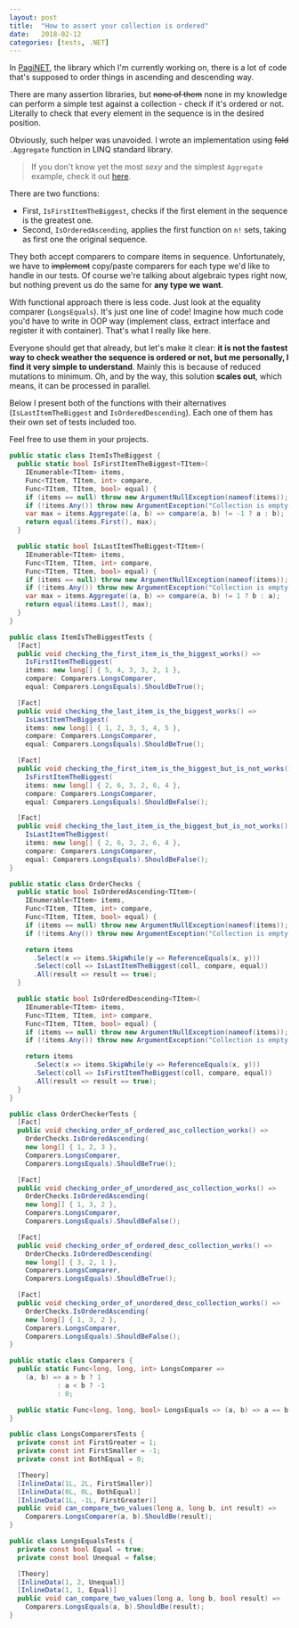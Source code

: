 ```yaml
---
layout: post
title:  "How to assert your collection is ordered"
date:   2018-02-12
categories: [tests, .NET]
---
```


In [PagiNET](), the library which I'm currently working on, there is a lot of code that's supposed to order things in ascending and descending way.

There are many assertion libraries, but ~~none of them~~ none in my knowledge can perform a simple test against a collection - check if it's ordered or not. Literally to check that every element in the sequence is in the desired position.

Obviously, such helper was unavoided. I wrote an implementation using ~~fold~~ `.Aggregate` function in LINQ standard library.

> If you don't know yet the most _sexy_ and the simplest `Aggregate` example, check it out [here](http://izzydev.net/devoweek/2017/12/03/devoweek.html).

There are two functions:

* First, `IsFirstItemTheBiggest`, checks if the first element in the sequence is the greatest one.
* Second, `IsOrderedAscending`, applies the first function on `n!` sets, taking as first one the original sequence.

They both accept comparers to compare items in sequence. Unfortunately, we have to ~~implement~~ copy/paste comparers for each type we'd like to handle in our tests. Of course we're talking about algebraic types right now, but nothing prevent us do the same for **any type we want**.

With functional approach there is less code. Just look at the equality comparer (`LongsEquals`). It's just one line of code! Imagine how much code you'd have to write in OOP way (implement class, extract interface and register it with container). That's what I really like here.

Everyone should get that already, but let's make it clear: **it is not the fastest way to check weather the sequence is ordered or not, but me personally, I find it very simple to understand**. Mainly this is because of reduced mutations to minimum. Oh, and by the way, this solution **scales out**, which means, it can be processed in parallel.

Below I present both of the functions with their alternatives (`IsLastItemTheBiggest` and `IsOrderedDescending`). Each one of them has their own set of tests included too.

Feel free to use them in your projects.

```csharp
public static class ItemIsTheBiggest {
  public static bool IsFirstItemTheBiggest<TItem>(
    IEnumerable<TItem> items,
    Func<TItem, TItem, int> compare,
    Func<TItem, TItem, bool> equal) {
    if (items == null) throw new ArgumentNullException(nameof(items));
    if (!items.Any()) throw new ArgumentException("Collection is empty.");
    var max = items.Aggregate((a, b) => compare(a, b) != -1 ? a : b);
    return equal(items.First(), max);
  }

  public static bool IsLastItemTheBiggest<TItem>(
    IEnumerable<TItem> items,
    Func<TItem, TItem, int> compare,
    Func<TItem, TItem, bool> equal) {
    if (items == null) throw new ArgumentNullException(nameof(items));
    if (!items.Any()) throw new ArgumentException("Collection is empty.");
    var max = items.Aggregate((a, b) => compare(a, b) != 1 ? b : a);
    return equal(items.Last(), max);
  }
}

public class ItemIsTheBiggestTests {
  [Fact] 
  public void checking_the_first_item_is_the_biggest_works() =>
    IsFirstItemTheBiggest(
    items: new long[] { 5, 4, 3, 3, 2, 1 },
    compare: Comparers.LongsComparer,
    equal: Comparers.LongsEquals).ShouldBeTrue();

  [Fact]
  public void checking_the_last_item_is_the_biggest_works() =>
    IsLastItemTheBiggest(
    items: new long[] { 1, 2, 3, 3, 4, 5 },
    compare: Comparers.LongsComparer,
    equal: Comparers.LongsEquals).ShouldBeTrue();

  [Fact]
  public void checking_the_first_item_is_the_biggest_but_is_not_works() =>
    IsFirstItemTheBiggest(
    items: new long[] { 2, 6, 3, 2, 6, 4 },
    compare: Comparers.LongsComparer,
    equal: Comparers.LongsEquals).ShouldBeFalse();

  [Fact]
  public void checking_the_last_item_is_the_biggest_but_is_not_works() =>
    IsLastItemTheBiggest(
    items: new long[] { 2, 6, 3, 2, 6, 4 },
    compare: Comparers.LongsComparer,
    equal: Comparers.LongsEquals).ShouldBeFalse();
}
```

```csharp
public static class OrderChecks {
  public static bool IsOrderedAscending<TItem>(
    IEnumerable<TItem> items,
    Func<TItem, TItem, int> compare,
    Func<TItem, TItem, bool> equal) {
    if (items == null) throw new ArgumentNullException(nameof(items));
    if (!items.Any()) throw new ArgumentException("Collection is empty.");

    return items
      .Select(x => items.SkipWhile(y => ReferenceEquals(x, y)))
      .Select(coll => IsLastItemTheBiggest(coll, compare, equal))
      .All(result => result == true);
  }

  public static bool IsOrderedDescending<TItem>(
    IEnumerable<TItem> items,
    Func<TItem, TItem, int> compare,
    Func<TItem, TItem, bool> equal) {
    if (items == null) throw new ArgumentNullException(nameof(items));
    if (!items.Any()) throw new ArgumentException("Collection is empty.");

    return items
      .Select(x => items.SkipWhile(y => ReferenceEquals(x, y)))
      .Select(coll => IsFirstItemTheBiggest(coll, compare, equal))
      .All(result => result == true);
  }
}

public class OrderCheckerTests {
  [Fact]
  public void checking_order_of_ordered_asc_collection_works() =>
    OrderChecks.IsOrderedAscending(
    new long[] { 1, 2, 3 },
    Comparers.LongsComparer,
    Comparers.LongsEquals).ShouldBeTrue();

  [Fact]
  public void checking_order_of_unordered_asc_collection_works() =>
    OrderChecks.IsOrderedAscending(
    new long[] { 1, 3, 2 },
    Comparers.LongsComparer,
    Comparers.LongsEquals).ShouldBeFalse();

  [Fact]
  public void checking_order_of_ordered_desc_collection_works() =>
    OrderChecks.IsOrderedDescending(
    new long[] { 3, 2, 1 },
    Comparers.LongsComparer,
    Comparers.LongsEquals).ShouldBeTrue();

  [Fact]
  public void checking_order_of_unordered_desc_collection_works() =>
    OrderChecks.IsOrderedAscending(
    new long[] { 1, 3, 2 },
    Comparers.LongsComparer,
    Comparers.LongsEquals).ShouldBeFalse();
}
```

```csharp
public static class Comparers {
  public static Func<long, long, int> LongsComparer =>
    (a, b) => a > b ? 1
            : a < b ? -1
            : 0;

  public static Func<long, long, bool> LongsEquals => (a, b) => a == b;
}

public class LongsComparersTests {
  private const int FirstGreater = 1;
  private const int FirstSmaller = -1;
  private const int BothEqual = 0;

  [Theory]
  [InlineData(1L, 2L, FirstSmaller)]
  [InlineData(0L, 0L, BothEqual)]
  [InlineData(1L, -1L, FirstGreater)]
  public void can_compare_two_values(long a, long b, int result) =>
    Comparers.LongsComparer(a, b).ShouldBe(result);
}

public class LongsEqualsTests {
  private const bool Equal = true;
  private const bool Unequal = false;

  [Theory]
  [InlineData(1, 2, Unequal)]
  [InlineData(1, 1, Equal)]
  public void can_compare_two_values(long a, long b, bool result) =>
    Comparers.LongsEquals(a, b).ShouldBe(result);
}
```
